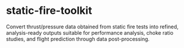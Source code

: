# static-fire-toolkit
Convert thrust/pressure data obtained from static fire tests into refined, analysis-ready outputs suitable for performance analysis, choke ratio studies, and flight prediction through data post-processing.
